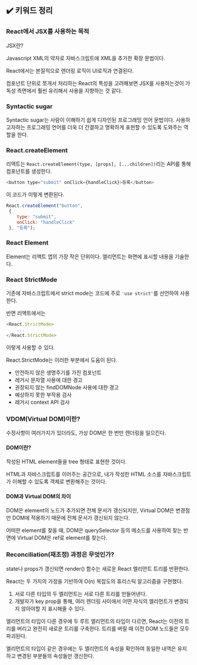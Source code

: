 ## ✔️ 키워드 정리

### React에서 JSX를 사용하는 목적

JSX란?

Javascript XML의 약자로 자바스크립트에 XML을 추가한 확장 문법이다.

React에서는 본질적으로 렌더링 로직이 UI로직과 연결된다.

컴포넌트 단위로 쪼개서 처리하는 React의 특성을 고려해보면 JSX를 사용하는것이 가독성 측면에서 훨씬 유리해서 사용을 지향하는 것 같다.

### Syntactic sugar

Syntactic sugar는 사람이 이해하기 쉽게 디자인된 프로그래밍 언어 문법이다. 사용하고자하는 프로그래밍 언어를 더욱 더 간결하고 명확하게 표현할 수 있도록 도와주는 역할을 한다.

### React.createElement

리액트는 `React.createElement(type, [props], [...children])`리는 API를 통해 컴포넌트를 생성한다.

```Javascript
<button type="submit" onClick={handleClick}>등록</button>
```

이 코드가 이렇게 변환된다.

```Javascript
React.createElement("button",
 {
    type: "submit",
    onClick: "handleClick"
 }, "등록");
```

### React Element

Element는 리액트 앱의 가장 작은 단위이다. 엘리먼트는 화면에 표시할 내용을 기술한다.

### React StrictMode

기존에 자바스크립트에서 strict mode는 코드에 주로 `'use strict'`를 선언하여 사용한다.

반면 리액트에서는

```Javascript
<React.StrictMode>
    ...
</React.StrictMode>
```

이렇게 사용할 수 있다.

React.StrictMode는 이러한 부분에서 도움이 된다.

- 안전하지 않은 생명주기를 가진 컴포넌트
- 레거시 문자열 사용에 대한 경고
- 권장되지 않는 findDOMNode 사용에 대한 경고
- 예상하지 못한 부작용 검사
- 레거시 context API 검사

### VDOM(Virtual DOM)이란?

수정사항이 여러가지가 있더라도, 가상 DOM은 한 번만 렌더링을 일으킨다.

#### DOM이란?

작성된 HTML element들을 tree 형태로 표현한 것이다.

HTML과 자바스크립트를 이어주는 공간으로, 내가 작성한 HTML 소스를 자바스크립트가 이해할 수 있도록 객체로 변환해주는 것이다.

#### DOM과 Virtual DOM의 차이

DOM은 element의 노드가 추가되면 전체 문서가 갱신되지만, Virtual DOM은 변경점만 DOM에 적용하기 때문에 전체 문서가 갱신되지 않는다.

어떠한 element를 찾을 때, DOM은 querySelector 등의 메소드를 사용하여 찾는 반면에 Virtual DOM은 ref로 element를 찾는다.

### Reconciliation(재조정) 과정은 무엇인가?

state나 props가 갱신되면 render() 함수는 새로운 React 엘리먼트 트리를 반환한다.

React는 두 가지의 가정을 기반하여 O(n) 복잡도의 휴리스틱 알고리즘을 구현했다.
1. 서로 다른 타입의 두 엘리먼트는 서로 다른 트리를 만들어낸다.
2. 개발자가 key prop을 통해, 여러 렌더링 사이에서 어떤 자식의 엘리먼트가 변경되지 않아야할 지 표시해줄 수 있다.

엘리먼트의 타입이 다른 경우에 두 루트 엘리먼트의 타입이 다르면, React는 이전의 트리를 버리고 완전히 새로운 트리를 구축한다.
트리를 버릴 때 이전 DOM 노드들은 모두 파괴된다.

엘리먼트의 타입이 같은 경우에는 두 엘리먼트의 속성을 확인하여 동일한 내역은 유지 하고 변경된 부분들의 속성들만 갱신한다.

